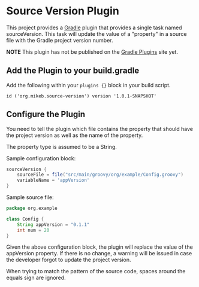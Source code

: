 # Source Version Plugin

This project provides a [Gradle](https://gradle.org/) plugin that provides a single task named sourceVersion.  This task will update the value of a "property" in a source file with the Gradle project
version number.

**NOTE** This plugin has not be published on the [Gradle Plugins](https://plugins.gradle.org/) site yet.

## Add the Plugin to your build.gradle

Add the following within your `plugins {}` block
in your build script.

`id ('org.mikeb.source-version') version '1.0.1-SNAPSHOT'`

## Configure the Plugin

You need to tell the plugin which file contains
the property that should have the project version as well as the name of the property.

The property type is assumed to be a String.

Sample configuration block:

```groovy
sourceVersion {
    sourceFile = file("src/main/groovy/org/example/Config.groovy")
    variableName = 'appVersion'
}
```

Sample source file:

```groovy
package org.example

class Config {
    String appVersion = "0.1.1"
    int num = 20
}
```

Given the above configuration block, the plugin will replace the value of the appVersion property.  If there is no change, a warning will 
be issued in case the developer forgot to update the project version.

When trying to match the pattern of the source code, spaces around the equals sign are ignored.
